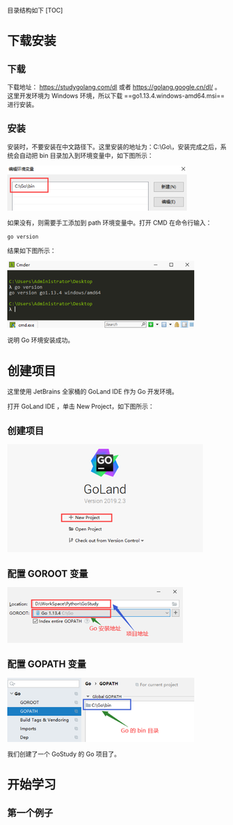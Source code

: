 目录结构如下
[TOC]

# 下载安装

## 下载

下载地址： https://studygolang.com/dl 或者  https://golang.google.cn/dl/ 。这里开发环境为 Windows 环境，所以下载 ==go1.13.4.windows-amd64.msi== 进行安装。

## 安装

安装时，不要安装在中文路径下。这里安装的地址为：C:\Go\，安装完成之后，系统会自动把 bin 目录加入到环境变量中，如下图所示：

<img src="images/image-20191117212522154.png" alt="image-20191117212522154" style="zoom:80%;" />

如果没有，则需要手工添加到 path 环境变量中。打开 CMD 在命令行输入：

```shell
go version
```

结果如下图所示：

<img src="images/image-20191117212821497.png" alt="image-20191117212821497" style="zoom:80%;" />

说明 Go 环境安装成功。

# 创建项目

这里使用 JetBrains 全家桶的 GoLand IDE 作为 Go 开发环境。

打开 GoLand IDE ，单击 New Project，如下图所示：

## 创建项目

<img src="images/image-20191117213731792.png" alt="image-20191117213731792" style="zoom:80%;" />

## 配置 GOROOT 变量

<img src="images/image-20191117214114850.png" alt="image-20191117214114850" style="zoom:80%;" />

## 配置 GOPATH 变量

<img src="images/image-20191117214557729.png" alt="image-20191117214557729" style="zoom:80%;" />

我们创建了一个 GoStudy 的 Go 项目了。

# 开始学习

## 第一个例子



